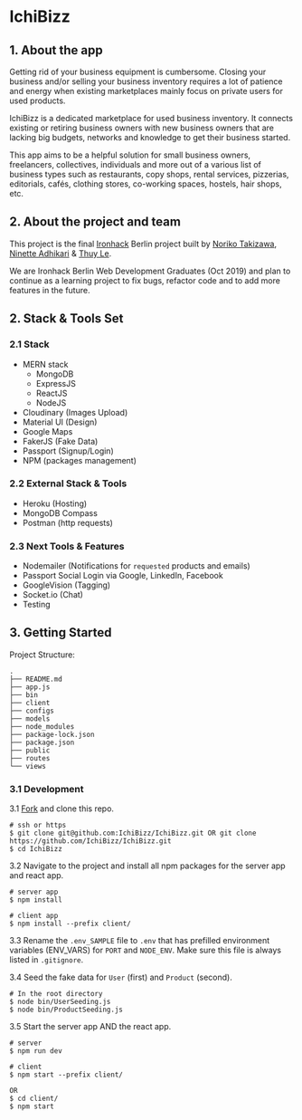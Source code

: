 # IchiBizz

## 1. About the app

Getting rid of your business equipment is cumbersome. Closing your business and/or selling your business inventory requires a lot of patience and energy when existing marketplaces mainly focus on private users for used products.

IchiBizz is a dedicated marketplace for used business inventory. It connects existing or retiring business owners with new business owners that are lacking big budgets, networks and knowledge to get their business started.

This app aims to be a helpful solution for small business owners, freelancers, collectives, individuals and more out of a various list of business types such as restaurants, copy shops, rental services, pizzerias, editorials, cafés, clothing stores, co-working spaces, hostels, hair shops, etc.

## 2. About the project and team

This project is the final [Ironhack](https://ironhack.com) Berlin project built by [Noriko Takizawa](https://github.com/noliko-zwa), [Ninette Adhikari](https://github.com/ninetteadhikari) & [Thuy Le](https://github.com/1000miles).

We are Ironhack Berlin Web Development Graduates (Oct 2019) and plan to continue as a learning project to fix bugs, refactor code and to add more features in the future.

## 2. Stack & Tools Set

### 2.1 Stack

- MERN stack
  - MongoDB
  - ExpressJS
  - ReactJS
  - NodeJS
- Cloudinary (Images Upload)
- Material UI (Design)
- Google Maps
- FakerJS (Fake Data)
- Passport (Signup/Login)
- NPM (packages management)

### 2.2 External Stack & Tools

- Heroku (Hosting)
- MongoDB Compass
- Postman (http requests)

### 2.3 Next Tools & Features

- Nodemailer (Notifications for `requested` products and emails)
- Passport Social Login via Google, LinkedIn, Facebook
- GoogleVision (Tagging)
- Socket.io (Chat)
- Testing

## 3. Getting Started

Project Structure:

```shell
.
├── README.md
├── app.js
├── bin
├── client
├── configs
├── models
├── node_modules
├── package-lock.json
├── package.json
├── public
├── routes
└── views
```

### 3.1 Development

3.1 [Fork](https://help.github.com/en/articles/fork-a-repo) and clone this repo.

```shell
# ssh or https
$ git clone git@github.com:IchiBizz/IchiBizz.git OR git clone https://github.com/IchiBizz/IchiBizz.git
$ cd IchiBizz
```
3.2 Navigate to the project and install all npm packages for the server app and react app.

```shell
# server app
$ npm install

# client app
$ npm install --prefix client/
```
3.3 Rename the `.env_SAMPLE` file to `.env` that has prefilled environment variables (ENV_VARS) for `PORT` and `NODE_ENV`. Make sure this file is always listed in `.gitignore`.

3.4 Seed the fake data for `User` (first) and `Product` (second).

```shell
# In the root directory
$ node bin/UserSeeding.js
$ node bin/ProductSeeding.js
```

3.5 Start the server app AND the react app.

```shell
# server
$ npm run dev

# client
$ npm start --prefix client/

OR
$ cd client/
$ npm start
```